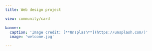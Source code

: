 ```yaml
---
title: Web design project

view: community/card

banner:
  caption: 'Image credit: [**Unsplash**](https://unsplash.com/)'
  image: 'welcome.jpg'

---
```


